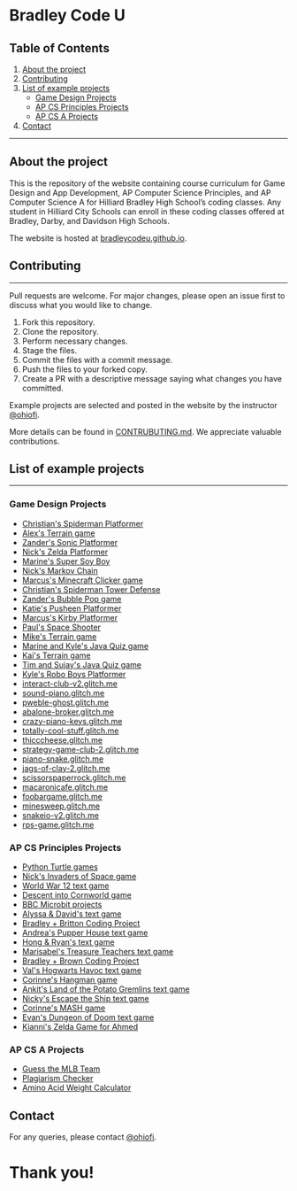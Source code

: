 # Bradley Code U

## Table of Contents

1. [About the project](#about-the-project)
2. [Contributing](#contributing)
3. [List of example projects](#list-of-example-projects)
    - [Game Design Projects](#game-design-projects)
    - [AP CS Principles Projects](#ap-cs-principles-projects)
    - [AP CS A Projects](#ap-cs-a-projects)
4. [Contact](#contact)

---

## About the project

This is the repository of the website containing course curriculum for Game Design and App Development, AP Computer Science Principles, and AP Computer Science A for Hilliard Bradley High School’s coding classes. Any student in Hilliard City Schools can enroll in these coding classes offered at Bradley, Darby, and Davidson High Schools.

The website is hosted at [bradleycodeu.github.io](https://bradleycodeu.github.io/).

## Contributing

---

Pull requests are welcome. For major changes, please open an issue first to discuss what you would like to change.

1. Fork this repository.
2. Clone the repository.
3. Perform necessary changes.
4. Stage the files.
5. Commit the files with a commit message.
6. Push the files to your forked copy.
7. Create a PR with a descriptive message saying what changes you have committed.

Example projects are selected and posted in the website by the instructor [@ohiofi](https://github.com/ohiofi).

More details can be found in [CONTRUBUTING.md](https://github.com/BradleyCodeU/bradleycodeu.github.io/blob/master/CONTRIBUTION.md). We appreciate valuable contributions.

## List of example projects

---

### Game Design Projects

- [Christian's Spiderman Platformer](https://greengoblin.glitch.me/)
- [Alex's Terrain game](https://ssgkingalex.github.io/Terrain/)
- [Zander's Sonic Platformer](https://gravityplat.glitch.me/)
- [Nick's Zelda Platformer](https://platforming-game.glitch.me/)
- [Marine's Super Soy Boy](https://vigilantewolfms.github.io/supersoyboy)
- [Nick's Markov Chain](https://markov-chain02.glitch.me/)
- [Marcus's Minecraft Clicker game](https://bubbleproject2.glitch.me/)
- [Christian's Spiderman Tower Defense](https://spiderman.glitch.me/)
- [Zander's Bubble Pop game](https://bubbles2-xardonix.glitch.me/)
- [Katie's Pusheen Platformer](http://cats2thepizzawars.glitch.me/)
- [Marcus's Kirby Platformer](https://kirbyplatformer.glitch.me/)
- [Paul's Space Shooter](https://bradleycodeu.github.io/spaceshooterpaul)
- [Mike's Terrain game](https://bradleycodeu.github.io/terrainmike)
- [Marine and Kyle's Java Quiz game](https://vigilantewolfms.github.io/)
- [Kai's Terrain game](https://bradleycodeu.github.io/terrainkai)
- [Tim and Sujay's Java Quiz game](https://jungle-linen.glitch.me/)
- [Kyle's Robo Boys Platformer](https://bradleycodeu.github.io/roboboys3)
- [interact-club-v2.glitch.me](https://interact-club-v2.glitch.me/)
- [sound-piano.glitch.me](https://sound-piano.glitch.me/)
- [pweble-ghost.glitch.me](https://pweble-ghost.glitch.me/)
- [abalone-broker.glitch.me](https://abalone-broker.glitch.me/)
- [crazy-piano-keys.glitch.me](https://crazy-piano-keys.glitch.me/)
- [totally-cool-stuff.glitch.me](https://totally-cool-stuff.glitch.me/)
- [thicccheese.glitch.me](https://thicccheese.glitch.me/)
- [strategy-game-club-2.glitch.me](https://strategy-game-club-2.glitch.me/)
- [piano-snake.glitch.me](https://piano-snake.glitch.me/)
- [jags-of-clay-2.glitch.me](https://jags-of-clay-2.glitch.me/)
- [scissorspaperrock.glitch.me](http://scissorspaperrock.glitch.me/)
- [macaronicafe.glitch.me](https://macaronicafe.glitch.me/)
- [foobargame.glitch.me](https://foobargame.glitch.me/)
- [minesweep.glitch.me](https://minesweep.glitch.me/)
- [snakeio-v2.glitch.me](https://snakeio-v2.glitch.me/)
- [rps-game.glitch.me](http://rps-game.glitch.me/)

### AP CS Principles Projects

- [Python Turtle games](https://youtu.be/tNiluPccRMY)
- [Nick's Invaders of Space game](https://invaders-of-spac.glitch.me/)
- [World War 12 text game](https://will-meyers-hilliardschools-org.trinket.io/sites/world-war-12)
- [Descent into Cornworld game](https://andrea-munroe-hilliardschools-org.trinket.io/sites/descent-into-cornworld)
- [BBC Microbit projects](https://youtu.be/ceZ3xELcZFQ)
- [Alyssa & David's text game](https://justin_riley_hilliardschools_org.trinket.io/sites/alyssa-and-david-s-game)
- [Bradley + Britton Coding Project](https://youtu.be/vTinkgmyNYw)
- [Andrea's Pupper House text game](https://andrea-munroe-hilliardschools-org.trinket.io/sites/pupper-house)
- [Hong & Ryan's text game](https://justin_riley_hilliardschools_org.trinket.io/sites/hong-and-ryan-s-game)
- [Marisabel's Treasure Teachers text game](https://marisabel-aguilar-hilliardschools-org.trinket.io/sites/castles-and-creatures-treasure-teachers)
- [Bradley + Brown Coding Project](https://youtu.be/kPjRB5N6E-o)
- [Val's Hogwarts Havoc text game](https://valerie-rastatter-hilliardschools-org.trinket.io/sites/hogwarts-havoc)
- [Corinne's Hangman game](https://cdixon513.trinket.io/sites/hangman)
- [Ankit's Land of the Potato Gremlins text game](https://ankit-kumar-hilliardschools-org.trinket.io/sites/land-of-the-potato-gremlins)
- [Nicky's Escape the Ship text game](https://justin_riley_hilliardschools_org.trinket.io/sites/escape-the-ship)
- [Corinne's MASH game](https://cdixon513.trinket.io/sites/mash)
- [Evan's Dungeon of Doom text game](https://justin_riley_hilliardschools_org.trinket.io/sites/dungeon-of-doom)
- [Kianni's Zelda Game for Ahmed](https://scratch.mit.edu/projects/187239163?outputOnly=true)

### AP CS A Projects

- [Guess the MLB Team](https://trinket.io/java/97ba820c0b?outputOnly=true)
- [Plagiarism Checker](https://trinket.io/java/057799e5a7)
- [Amino Acid Weight Calculator](https://trinket.io/java/925dc155bd?outputOnly=true)

## Contact

For any queries, please contact [@ohiofi](https://github.com/ohiofi).

# Thank you!
